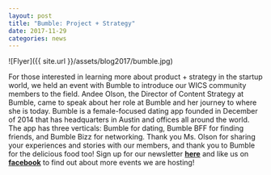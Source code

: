 ```yaml
---
layout: post
title: "Bumble: Project + Strategy"
date: 2017-11-29
categories: news
---
```


![Flyer]({{ site.url }}/assets/blog2017/bumble.jpg)

For those interested in learning more about product + strategy in the startup world, we held an event with Bumble to introduce our WICS community members to the field. Andee Olson, the Director of Content Strategy at Bumble, came to speak about her role at Bumble and her journey to where she is today. Bumble is a female-focused dating app founded in December of 2014 that has headquarters in Austin and offices all around the world. The app has three verticals: Bumble for dating, Bumble BFF for finding friends, and Bumble Bizz for networking. Thank you Ms. Olson for sharing your experiences and stories with our members, and thank you to Bumble for the delicious food too!
Sign up for our newsletter [**here**][mailinglist] and like us on [**facebook**][facebook] to find out about more events we are hosting!


[mailinglist]: http://columbia.us9.list-manage.com/subscribe?u=4c6a1c710f8ab9cce10272368&id=593b5faa43
[facebook]:https://www.facebook.com/CUWICS
